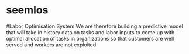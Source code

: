 # seemlos
#Labor Optimisation System
We are therefore building a predictive model that will take in history data on tasks and labor inputs to come up with optimal allocation of tasks in organizations so that customers are well served and workers are not exploited
